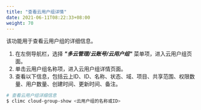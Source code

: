 ```yaml
---
title: "查看云用户组详情"
date: 2021-06-11T08:22:33+08:00
weight: 70
---
```


该功能用于查看云用户组的详细信息。

1. 在左侧导航栏，选择 **_"多云管理/云账号/云用户组"_** 菜单项，进入云用户组页面。
2. 单击云用户组名称项，进入云用户组详情页面。
2. 查看以下信息，包括云上ID、ID、名称、状态、域、项目、共享范围、权限数量、用户数量、创建时间、更新时间、备注。

```bash
# 查看云用户组详细信息
$ climc cloud-group-show <云用户组的名称或ID>

```